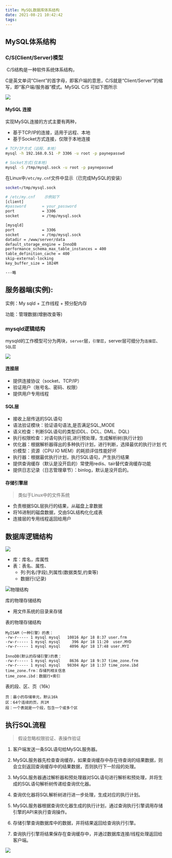 ```yaml
---
title: MySQL数据库体系结构
date: 2021-08-21 10:42:42
tags:
---
```


## MySQL体系结构

### C/S(Client/Server)模型

​		C/S结构是一种软件系统体系结构，

​		C是英文单词“Client”的首字母，即客户端的意思，C/S就是“Client/Server”的缩写，即“客户端/服务器”模式。MySQL C/S 可如下图所示

![](https://tva1.sinaimg.cn/large/008i3skNgy1gto7tgqgp1j60js0a8jrl02.jpg)

#### MySQL 连接

实现MySQL连接的方式主要有两种，

- 基于TCP/IP的连接，适用于远程、本地
- 基于Socket方式连接，仅限于本地连接

```sh
# TCP/IP方式（远程、本地）
mysql -h 192.168.0.51 -P 3306 -u root -p paynepasswd

# Socket方式(仅本地)
mysql -S /tmp/mysql.sock -u root -p paynepasswd
```

在Linux中`/etc/my.cnf`文件中显示（已完成MySQL的安装）

```sh
socket=/tmp/mysql.sock

# /etc/my.cnf    示例如下                                                                                    
[client]
#password       = your_password
port            = 3306
socket          = /tmp/mysql.sock

[mysqld]
port            = 3306
socket          = /tmp/mysql.sock
datadir = /www/server/data
default_storage_engine = InnoDB
performance_schema_max_table_instances = 400
table_definition_cache = 400
skip-external-locking
key_buffer_size = 1024M

---略
```

## 服务器端(实例):

实例：My sqld + 工作线程 + 预分配内存 

功能：管理数据(增删改查等)

### mysqld逻辑结构

mysqld的工作模型可分为两块，`server`层，`引擎层`，server层可细分为`连接层`、`SQL层`

![](https://tva1.sinaimg.cn/large/008i3skNgy1gtoa5gogpej60fv0dhjs202.jpg)

#### 连接层

- 提供连接协议（socket、TCP/IP）
- 验证用户（账号名、密码、权限）
- 提供用户专用线程

#### SQL层

- 接收上层传送的SQL语句
- 语法验证模块：验证语句语法,是否满足SQL_MODE
- 语义检查：判断SQL语句的类型(DDL、DCL、DML、DQL)
- 执行权限检查：对语句执行前,进行预处理，生成解析树(执行计划)
- 优化器：根据解析器得出的多种执行计划，进行判断，选择最优的执行计划
          代价模型：资源（CPU IO MEM）的耗损评估性能好坏
- 执行器：根据最优执行计划，执行SQL语句，产生执行结果
- 提供查询缓存（默认是没开启的）常使用redis、tair替代查询缓存功能
- 提供日志记录（日志管理章节）：binlog，默认是没开启的。

#### 存储引擎层

> 类似于Linux中的文件系统

- 负责根据SQL层执行的结果，从磁盘上拿数据
- 将16进制的磁盘数据，交由SQL结构化化成表
- 连接层的专用线程返回给用户

## 数据库逻辑结构

![](https://upload-images.jianshu.io/upload_images/16956686-127fff46fdb7fea9.png)

- 库：库名，库属性
- 表：表名、属性、
  - 列:列名(字段),列属性(数据类型,约束等)
  - 数据行(记录)

![物理结构](https://upload-images.jianshu.io/upload_images/16956686-bfd40838aef7971b.png)

库的物理存储结构

- 用文件系统的目录来存储

表的物理存储结构

```
MyISAM（一种引擎）的表：
-rw-r----- 1 mysql mysql   10816 Apr 18 8:37 user.frm
-rw-r----- 1 mysql mysql     396 Apr 18 11:20  user.MYD
-rw-r----- 1 mysql mysql    4096 Apr 18 17:48 user.MYI

InnoDB(默认的存储引擎)的表：
-rw-r----- 1 mysql mysql    8636 Apr 18 9:37 time_zone.frm
-rw-r----- 1 mysql mysql   98304 Apr 18 1:37 time_zone.ibd
time_zone.frm：存储列相关信息
time_zone.ibd：数据行+索引
```

表的段、区、页（16k）

```undefined
页：最小的存储单元，默认16k
区：64个连续的页，共1M
段：一个表就是一个段，包含一个或多个区
```



## 执行SQL流程

> 假设忽略权限验证、表操作验证

1. 客户端发送一条SQL语句给MySQL服务器。

2. MySQL服务器先检查查询缓存，如果查询缓存中存在待查询的结果数据，则会立刻返回查询缓存中的结果数据，否则执行下一阶段的处理。

3. MySQL服务器通过解析器和预处理器对SQL语句进行解析和预处理，并将生成的SQL语句解析树传递给查询优化器。

4. 查询优化器将SQL解析树进行进一步处理，生成对应的执行计划。

5. MySQL服务器根据查询优化器生成的执行计划，通过查询执行引擎调用存储引擎的API来执行查询操作。

6. 存储引擎查询数据库中的数据，并将结果返回给查询执行引擎。

7. 查询执行引擎将结果保存在查询缓存中，并通过数据库连接/线程处理返回给客户端。

![](https://tva1.sinaimg.cn/large/008i3skNgy1gtoc99udhyj60bw0ma0tu02.jpg)

